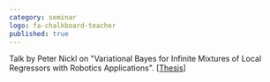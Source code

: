```yaml
---
category: seminar
logo: fa-chalkboard-teacher
published: true
---
```


Talk by Peter Nickl on "Variational Bayes for Infinite Mixtures of Local Regressors with Robotics Applications". [[Thesis](https://www.ias.informatik.tu-darmstadt.de/uploads/Team/HanyAbdulsamad/Nickl_Master_Thesis_2019.pdf)]

